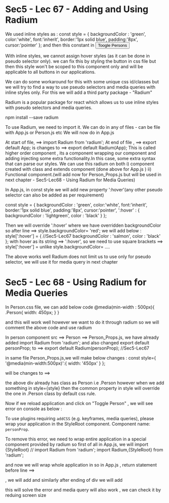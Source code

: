 Sec5 - Lec 67 - Adding and Using Radium
========================================
We used inline styles as :
    const style = {
              backgroundColor : 'green',
              color:'white',
              font:'inherit',
              border:'1px solid blue',
              padding:'8px',
              cursor:'pointer'
          };
and then this constant in 
<button style={style} onClick={this.togglePersonsHandler}>Toogle Persons </button>          

With inline styles, we cannot assign hover styles (as it can be done in pseudo selector only).
we can fix this by styling the button in css file but then this style won't be scoped to this component only and will be applicable to all buttons in our applications.

We can do some workaround for this with some unique css id/classes  but we will try to find a way to use pseudo selectors and media queries with inline styles only.
For this we will add a third party package - "Radium"

Radium is a popular package for react which allows us to use inline styles with pseudo selectors and media queries.


npm install --save radium 

To use Radium, we need to import it. We can do in any of files - can be file with 
App.js or Person.js etc 
We will now do in App.js 

At start of file, ==> import Radium from 'radium';
At end of file , ==> export default App; is changes to ==> export default Radium(App);
 This is called higher order component , its a component wrapping our component and adding injecting some extra functionality.In this case, some extra syntax that can parse our styles.
 We can use this radium on both 
 i) component created with class and extends component (done above for App.js )
ii) Functional component.(will add now for Person_Props.js but will be used in next chapter  - Sec5-Lec68 - Using Radium for Media Queries)


In App.js, in const style we will add new property ':hover'(any other pseudo selector can also be added as per requirement)

const style = {
              backgroundColor : 'green',
              color:'white',
              font:'inherit',
              border:'1px solid blue',
              padding:'8px',
              cursor:'pointer',
              ':hover' : {
                      backgroundColor : 'lightgreen',
                      color           : 'black'
                }
          };

Then we will override ':hover' where we have overridden backgroundColor
so after line  ==> style.backgroundColor= 'red'; 
we will add below :
              style[':hover'] = {                      //Sec5-Lec67
                  backgroundColor : 'salmon',
                  color           : 'black'
          };
with hover as its string ==> ':hover', so we need to use square brackets ==> style[':hover'] =
unlike style.backgroundColor= ....

The above works well
Radium does not limit us to use only for pseudo selector, we will use it for media query in next chapter



Sec5 - Lec 68 - Using Radium for Media Queries
==============================================

In Person.css file, we can add below code
@media(min-width : 500px){
  .Person{
    width: 450px;
  }
}

and this will work well however we want to do it through radium so we will comment the above code and use radium

In person component src ==> Person ==> Person_Props.js, we have already added 
import Radium from 'radium';
and also changed export default personProp; to ==> export default Radium(personProp); //Sec5-Lec67

 in same file Person_Props.js,we will make below changes :
const style={
      '@media(min-width:500px)':{
          width: '450px'
      }
  };

 <div className="Person"> will be changes to ==> <div className="Person" style={style}>  

the above div already has class as Person i.e .Person however when we add something in style={style}
then the common property in style will override the one in .Person class by default css rule.

Now if we reload application and click on "Toggle Person" , we will see error on console as below :

 To use plugins requiring `addCSS` (e.g. keyframes, media queries), please wrap your application in the StyleRoot component. Component name: `personProp`.

To remove this error, we need to wrap entire application in a special component provided by radium
so first of all in App.js, we will import {StyleRoot}
// import Radium from 'radium';
  import Radium,{StyleRoot} from 'radium';

  and now we will wrap whole application in <StyleRoot>
  so in App.js , return statement 
  before line ==>  <div className="App"> , we will add <StyleRoot> and similarly after ending of div we will add 
  </StyleRoot>

this will solve the error and media query will also work , we can check it by reduing screen size

